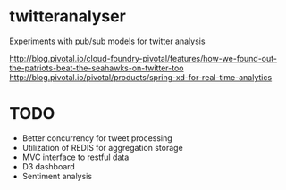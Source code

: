 # twitteranalyser
Experiments with pub/sub models for twitter analysis

http://blog.pivotal.io/cloud-foundry-pivotal/features/how-we-found-out-the-patriots-beat-the-seahawks-on-twitter-too
http://blog.pivotal.io/pivotal/products/spring-xd-for-real-time-analytics

# TODO
- Better concurrency for tweet processing
- Utilization of REDIS for aggregation storage
- MVC interface to restful data
- D3 dashboard 
- Sentiment analysis
